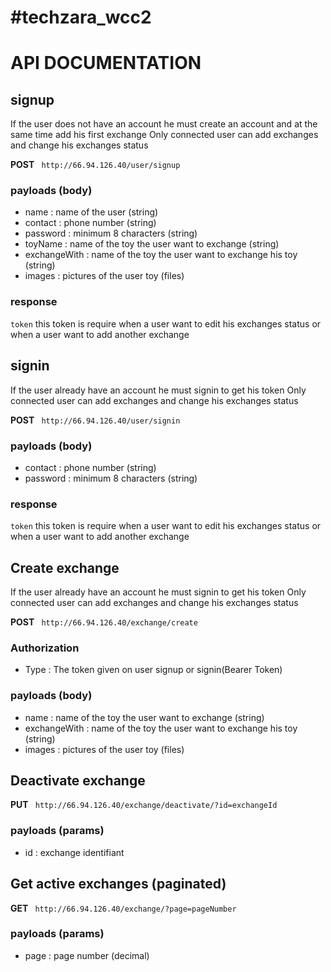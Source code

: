 # #techzara_wcc2
# API DOCUMENTATION

## signup
If the user does not have an account he must create an account 
and at the same time add his first exchange
Only connected user can add exchanges and change his exchanges status 

**POST** `` http://66.94.126.40/user/signup``

### payloads (body)
- name : name of the user (string)
- contact : phone number (string)
- password : minimum 8 characters (string)
- toyName : name of the toy the user want to exchange (string)
- exchangeWith : name of the toy the user want to exchange his toy (string)
- images : pictures of the user toy (files)

### response

`` token `` this token is require when a user want to edit his exchanges status or when a user want to add another exchange


## signin
If the user already have an account he must signin to get his token
Only connected user can add exchanges and change his exchanges status 

**POST** `` http://66.94.126.40/user/signin``

### payloads (body)
- contact : phone number (string)
- password : minimum 8 characters (string)

### response

`` token `` this token is require when a user want to edit his exchanges status or when a user want to add another exchange

## Create exchange
If the user already have an account he must signin to get his token
Only connected user can add exchanges and change his exchanges status 

**POST** `` http://66.94.126.40/exchange/create``

### Authorization 
- Type : The token given on user signup or signin(Bearer Token) 

### payloads (body)
- name : name of the toy the user want to exchange (string)
- exchangeWith : name of the toy the user want to exchange his toy (string)
- images : pictures of the user toy (files)

## Deactivate exchange

**PUT** `` http://66.94.126.40/exchange/deactivate/?id=exchangeId``

### payloads (params)
- id : exchange identifiant

## Get active exchanges (paginated)

**GET** `` http://66.94.126.40/exchange/?page=pageNumber``

### payloads (params)
- page : page number (decimal)

